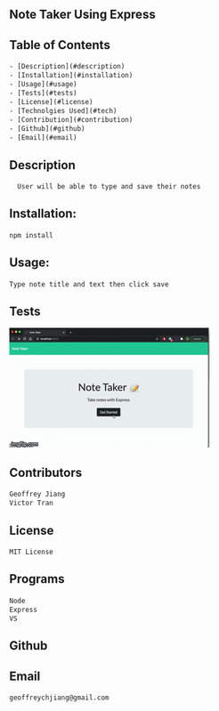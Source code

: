   ## Note Taker Using Express

  ## Table of Contents
    - [Description](#description)
    - [Installation](#installation)
    - [Usage](#usage)
    - [Tests](#tests)
    - [License](#license)
    - [Technolgies Used](#tech)
    - [Contribution](#contribution)
    - [Github](#github)
    - [Email](#email)
    
  ## Description
      User will be able to type and save their notes
  ## Installation:
    npm install
  ## Usage:
    Type note title and text then click save
  ## Tests

  <img src="Develop/public/assets/gif/notetaker.gif">

  ## Contributors
    Geoffrey Jiang 
    Victor Tran  
  ## License
    MIT License  
  ## Programs
    Node
    Express
    VS
  ## Github
    
  ## Email
    geoffreychjiang@gmail.com